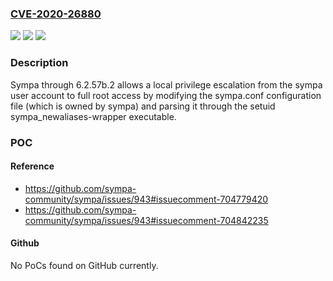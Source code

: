 ### [CVE-2020-26880](https://cve.mitre.org/cgi-bin/cvename.cgi?name=CVE-2020-26880)
![](https://img.shields.io/static/v1?label=Product&message=n%2Fa&color=blue)
![](https://img.shields.io/static/v1?label=Version&message=n%2Fa&color=blue)
![](https://img.shields.io/static/v1?label=Vulnerability&message=n%2Fa&color=brighgreen)

### Description

Sympa through 6.2.57b.2 allows a local privilege escalation from the sympa user account to full root access by modifying the sympa.conf configuration file (which is owned by sympa) and parsing it through the setuid sympa_newaliases-wrapper executable.

### POC

#### Reference
- https://github.com/sympa-community/sympa/issues/943#issuecomment-704779420
- https://github.com/sympa-community/sympa/issues/943#issuecomment-704842235

#### Github
No PoCs found on GitHub currently.

